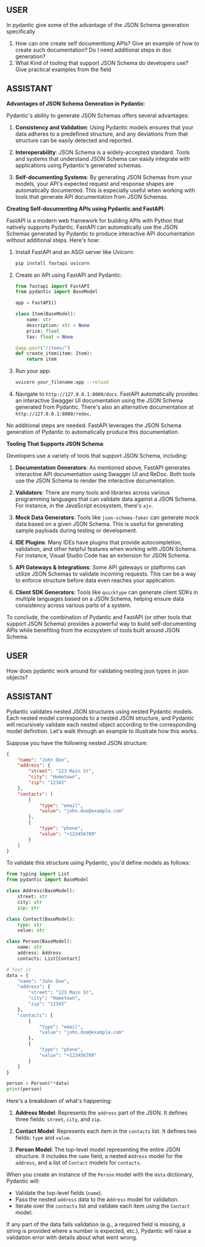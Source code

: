 
## USER
In pydantic give some of the advantage of the JSON Schema generation specifically 

1. How can one create self documentiong APIs? Give an example of how to create such documentation? Do I need additional steps in doc generation?
2. What Kind of tooling that support JSON Schema do developers use? Give practical examples from the field

## ASSISTANT
**Advantages of JSON Schema Generation in Pydantic**:

Pydantic's ability to generate JSON Schemas offers several advantages:

1. **Consistency and Validation**: Using Pydantic models ensures that your data adheres to a predefined structure, and any deviations from that structure can be easily detected and reported.
 
2. **Interoperability**: JSON Schema is a widely-accepted standard. Tools and systems that understand JSON Schema can easily integrate with applications using Pydantic's generated schemas.

3. **Self-documenting Systems**: By generating JSON Schemas from your models, your API's expected request and response shapes are automatically documented. This is especially useful when working with tools that generate API documentation from JSON Schemas.

**Creating Self-documenting APIs using Pydantic and FastAPI**:

FastAPI is a modern web framework for building APIs with Python that natively supports Pydantic. FastAPI can automatically use the JSON Schemas generated by Pydantic to produce interactive API documentation without additional steps. Here's how:

1. Install FastAPI and an ASGI server like Uvicorn:
   ```bash
   pip install fastapi uvicorn
   ```

2. Create an API using FastAPI and Pydantic:
   
   ```python
   from fastapi import FastAPI
   from pydantic import BaseModel

   app = FastAPI()

   class Item(BaseModel):
       name: str
       description: str = None
       price: float
       tax: float = None

   @app.post("/items/")
   def create_item(item: Item):
       return item
   ```

3. Run your app:
   ```bash
   uvicorn your_filename:app --reload
   ```

4. Navigate to `http://127.0.0.1:8000/docs`. FastAPI automatically provides an interactive Swagger UI documentation using the JSON Schema generated from Pydantic. There's also an alternative documentation at `http://127.0.0.1:8000/redoc`.

No additional steps are needed. FastAPI leverages the JSON Schema generation of Pydantic to automatically produce this documentation.

**Tooling That Supports JSON Schema**:

Developers use a variety of tools that support JSON Schema, including:

1. **Documentation Generators**: As mentioned above, FastAPI generates interactive API documentation using Swagger UI and ReDoc. Both tools use the JSON Schema to render the interactive documentation.

2. **Validators**: There are many tools and libraries across various programming languages that can validate data against a JSON Schema. For instance, in the JavaScript ecosystem, there's `ajv`.

3. **Mock Data Generators**: Tools like `json-schema-faker` can generate mock data based on a given JSON Schema. This is useful for generating sample payloads during testing or development.

4. **IDE Plugins**: Many IDEs have plugins that provide autocompletion, validation, and other helpful features when working with JSON Schema. For instance, Visual Studio Code has an extension for JSON Schema.

5. **API Gateways & Integrations**: Some API gateways or platforms can utilize JSON Schemas to validate incoming requests. This can be a way to enforce structure before data even reaches your application.

6. **Client SDK Generators**: Tools like `quicktype` can generate client SDKs in multiple languages based on a JSON Schema, helping ensure data consistency across various parts of a system.

To conclude, the combination of Pydantic and FastAPI (or other tools that support JSON Schema) provides a powerful way to build self-documenting APIs while benefiting from the ecosystem of tools built around JSON Schema.

## USER
How does pydantic work around for validating nesting json types in json objects?

## ASSISTANT
Pydantic validates nested JSON structures using nested Pydantic models. Each nested model corresponds to a nested JSON structure, and Pydantic will recursively validate each nested object according to the corresponding model definition. Let's walk through an example to illustrate how this works.

Suppose you have the following nested JSON structure:

```json
{
    "name": "John Doe",
    "address": {
        "street": "123 Main St",
        "city": "Hometown",
        "zip": "12345"
    },
    "contacts": [
        {
            "type": "email",
            "value": "john.doe@example.com"
        },
        {
            "type": "phone",
            "value": "+123456789"
        }
    ]
}
```

To validate this structure using Pydantic, you'd define models as follows:

```python
from typing import List
from pydantic import BaseModel

class Address(BaseModel):
    street: str
    city: str
    zip: str

class Contact(BaseModel):
    type: str
    value: str

class Person(BaseModel):
    name: str
    address: Address
    contacts: List[Contact]

# Test it
data = {
    "name": "John Doe",
    "address": {
        "street": "123 Main St",
        "city": "Hometown",
        "zip": "12345"
    },
    "contacts": [
        {
            "type": "email",
            "value": "john.doe@example.com"
        },
        {
            "type": "phone",
            "value": "+123456789"
        }
    ]
}

person = Person(**data)
print(person)
```

Here's a breakdown of what's happening:

1. **Address Model**: Represents the `address` part of the JSON. It defines three fields: `street`, `city`, and `zip`.

2. **Contact Model**: Represents each item in the `contacts` list. It defines two fields: `type` and `value`.

3. **Person Model**: The top-level model representing the entire JSON structure. It includes the `name` field, a nested `Address` model for the `address`, and a list of `Contact` models for `contacts`.

When you create an instance of the `Person` model with the `data` dictionary, Pydantic will:

- Validate the top-level fields (`name`).
- Pass the nested `address` data to the `Address` model for validation.
- Iterate over the `contacts` list and validate each item using the `Contact` model.

If any part of the data fails validation (e.g., a required field is missing, a string is provided where a number is expected, etc.), Pydantic will raise a validation error with details about what went wrong.